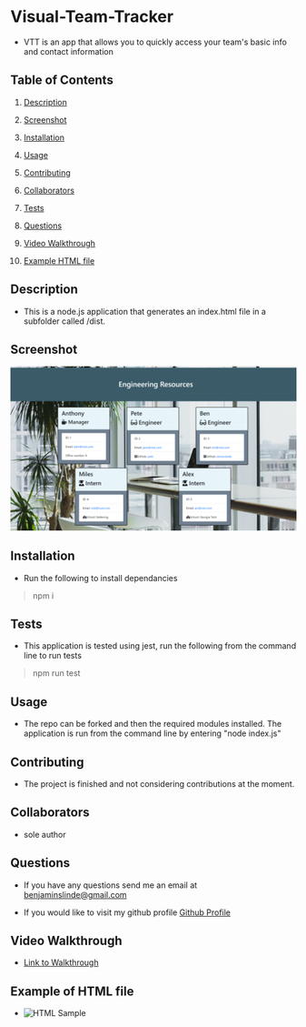 # Visual-Team-Tracker

* VTT is an app that allows you to quickly access your team's basic info and contact information

## Table of Contents

1. [Description](#description)

1. [Screenshot](#screenshot)

1. [Installation](#installation)

1. [Usage](#usage)

1. [Contributing](#contributing)

1. [Collaborators](#collaborators)

1. [Tests](#tests)

1. [Questions](#questions)

1. [Video Walkthrough](#video)

1. [Example HTML file](#sample)


## <a id="description"></a>Description

* This is a node.js application that generates an index.html file in a subfolder called /dist.  

## <a id="screenshot"></a>Screenshot

![Screenshot of Deployed App](./assets/images/VTTSS.png)

## <a id="installation"></a>Installation

* Run the following to install dependancies

> npm i

## <a id="tests"></a>Tests

* This application is tested using jest, run the following from the command line to run tests

> npm run test

## <a id="usage"></a>Usage

* The repo can be forked and then the required modules installed.  The application is run from the command line by entering "node index.js"

## <a id="contributing"></a>Contributing

* The project is finished and not considering contributions at the moment.

## <a id="collaborators"></a>Collaborators

* sole author

## <a id="questions"></a>Questions

* If you have any questions send me an email at benjaminslinde@gmail.com

* If you would like to visit my github profile [Github Profile](https://github.com/stevenslade)

## <a id="video"></a>Video Walkthrough

* [Link to Walkthrough](https://drive.google.com/file/d/1J7bmrqYHMO0WpbXu3tJvjIiokUcP_u8-/view)

## <a id="sample"></a>Example of HTML file

* ![HTML Sample](https://stevenslade.github.io/Visual-Team-Tracker/)

